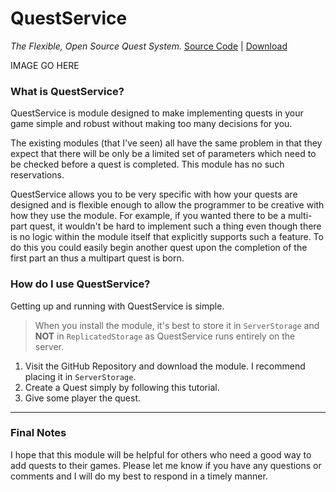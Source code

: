 # QuestService
*The Flexible, Open Source Quest System.*
[Source Code](https://github.com/joeldesante/QuestService) | [Download](https://github.com/joeldesante/QuestService/releases)

IMAGE GO HERE

### What is QuestService?
QuestService is module designed to make implementing quests in your game simple and robust without making too many decisions for you.

The existing modules (that I've seen) all have the same problem in that they expect that there will be only be a limited set of parameters which need to be checked before a quest is completed. This module has no such reservations.

QuestService allows you to be very specific with how your quests are designed and is flexible enough to allow the programmer to be creative with how they use the module. For example, if you wanted there to be a multi-part quest, it wouldn't be hard to implement such a thing even though there is no logic within the module itself that explicitly supports such a feature. To do this you could easily begin another quest upon the completion of the first part an thus a multipart quest is born.

### How do I use QuestService?
Getting up and running with QuestService is simple.

> When you install the module, it's best to store it in `ServerStorage` and **NOT** in `ReplicatedStorage` as QuestService runs entirely on the server. 

1. Visit the GitHub Repository and download the module. I recommend placing it in `ServerStorage`.
2. Create a Quest simply by following this tutorial.
3. Give some player the quest.

---

### Final Notes
I hope that this module will be helpful for others who need a good way to add quests to their games. Please let me know if you have any questions or comments and I will do my best to respond in a timely manner.